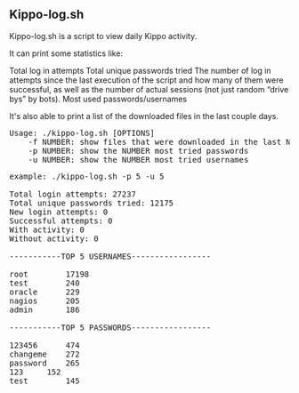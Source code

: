 ## Kippo-log.sh

Kippo-log.sh is a script to view daily Kippo activity.

It can print some statistics like:

Total log in attempts
Total unique passwords tried
The number of log in attempts since the last execution of the script and how many of them were successful, as well as the number of actual sessions (not just random “drive bys” by bots).
Most used passwords/usernames

It's also able to print a list of the downloaded files in the last couple days.  

<pre>
Usage: ./kippo-log.sh [OPTIONS]
	-f NUMBER: show files that were downloaded in the last NUMBER days
	-p NUMBER: show the NUMBER most tried passwords
	-u NUMBER: show the NUMBER most tried usernames
</pre>

<pre>
example: ./kippo-log.sh -p 5 -u 5 

Total login attempts: 27237
Total unique passwords tried: 12175
New login attempts: 0
Successful attempts: 0
With activity: 0
Without activity: 0

-----------TOP 5 USERNAMES----------------- 

root		17198
test		240
oracle		229
nagios		205
admin		186

-----------TOP 5 PASSWORDS----------------- 

123456		474
changeme	272
password	265
123		152
test		145
</pre>
